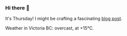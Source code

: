 ### Hi there :wave:

It's Thursday! I might be crafting a fascinating [blog post](https://benjaminwuethrich.dev).

Weather in Victoria BC: overcast, at +15°C.
